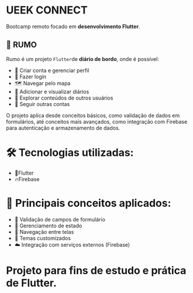 # UEEK CONNECT

Bootcamp remoto focado em **desenvolvimento Flutter**.  

## 🚀 RUMO

Rumo é um projeto `Flutter`de **diário de bordo**, onde é possível:

- 👤 Criar conta e gerenciar perfil
- 🔐 Fazer login
- 🗺️ Navegar pelo mapa
- 📔 Adicionar e visualizar diários
- 🧭 Explorar conteúdos de outros usuários
- 🤝 Seguir outras contas

O projeto aplica desde conceitos básicos, como validação de dados em formulários, até conceitos mais avançados, como integração com Firebase para autenticação e armazenamento de dados.

# 🛠️ Tecnologias utilizadas:

- 💙Flutter
- 🔥Firebase

# 🧩 Principais conceitos aplicados:

- 📝 Validação de campos de formulário  
- 🔄 Gerenciamento de estado  
- 🧭 Navegação entre telas  
- 🎨 Temas customizados  
- ☁️ Integração com serviços externos (Firebase)  

# Projeto para fins de estudo e prática de Flutter.
